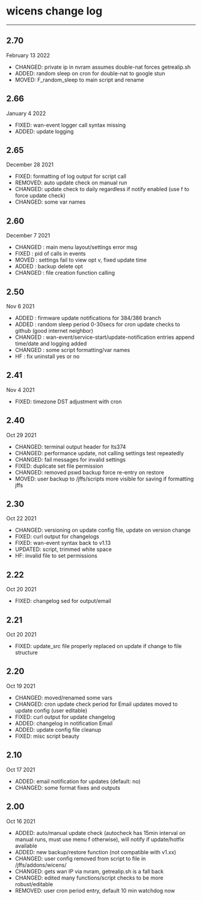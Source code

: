 # wicens change log
-----------------
## 2.70
February 13 2022
* CHANGED: private ip in nvram assumes double-nat forces getrealip.sh
* ADDED: random sleep on cron for double-nat to google stun
* MOVED: F_random_sleep to main script and rename
## 2.66
January 4 2022
* FIXED: wan-event logger call syntax missing
* ADDED: update logging
## 2.65
December 28 2021
* FIXED: formatting of log output for script call
* REMOVED: auto update check on manual run
* CHANGED: update check to daily regardless if notify enabled (use f to force update check)
* CHANGED: some var names
## 2.60
December 7 2021
* CHANGED : main menu layout/settings error msg
* FIXED : pid of calls in events
* MOVED : settings fail to view opt v, fixed update time
* ADDED : backup delete opt
* CHANGED : file creation function calling
## 2.50
Nov 6 2021
* ADDED : firmware update notifications for 384/386 branch
* ADDED : random sleep period 0-30secs for cron update checks to github (good internet neighbor)
* CHANGED : wan-event/service-start/update-notification entries append time/date and logging added
* CHANGED : some script formatting/var names
* HF : fix uninstall yes or no
## 2.41
Nov 4 2021
* FIXED: timezone DST adjustment with cron
## 2.40
Oct 29 2021
* CHANGED: terminal output header for lts374
* CHANGED: performance update, not calling settings test repeatedly
* CHANGED: fail messages for invalid settings
* FIXED: duplicate set file permission
* CHANGED: removed pswd backup force re-entry on restore
* MOVED: user backup to /jffs/scripts  more visible for saving if formatting jffs
## 2.30 
Oct 22 2021
* CHANGED: versioning on update config file, update on version change
* FIXED: curl output for changelogs
* FIXED: wan-event syntax back to v1.13
* UPDATED: script, trimmed white space
* HF: invalid file to set permissions
## 2.22
Oct 20 2021
* FIXED: changelog sed for output/email
## 2.21
Oct 20 2021
* FIXED: update_src file properly replaced on update if change to file structure
## 2.20
Oct 19 2021
* CHANGED: moved/renamed some vars
* CHANGED: cron update check period for Email updates moved to update config (user editable)
* FIXED: curl output for update changelog
* ADDED: changelog in notification Email
* ADDED: update config file cleanup
* FIXED: misc script beauty
## 2.10  
Oct 17 2021
* ADDED: email notification for updates (default: no)
* CHANGED: some format fixes and outputs
## 2.00  
Oct 16 2021
* ADDED: auto/manual update check (autocheck has 15min interval on manual runs, must use menu f otherwise), 
will notify if update/hotfix available
* ADDED: new backup/restore function (not compatible with v1.xx)
* CHANGED: user config removed from script to file in /jffs/addons/wicens/
* CHANGED: gets wan IP via nvram, getrealip.sh is a fall back
* CHANGED: edited many functions/script checks to be more robust/editable
* REMOVED: user cron period entry, default 10 min watchdog now
## 
